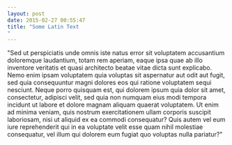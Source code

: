 ```yaml
---
layout: post
date: 2015-02-27 00:55:47
title: "Some Latin Text"
---
```

"Sed ut perspiciatis unde omnis iste natus error sit voluptatem accusantiumdoloremque laudantium, totam rem aperiam, eaque ipsa quae ab illo inventoreveritatis et quasi architecto beatae vitae dicta sunt explicabo. Nemo enimipsam voluptatem quia voluptas sit aspernatur aut odit aut fugit, sed quiaconsequuntur magni dolores eos qui ratione voluptatem sequi nesciunt. Nequeporro quisquam est, qui dolorem ipsum quia dolor sit amet, consectetur,adipisci velit, sed quia non numquam eius modi tempora incidunt ut laboreet dolore magnam aliquam quaerat voluptatem. Ut enim ad minima veniam, quisnostrum exercitationem ullam corporis suscipit laboriosam, nisi ut aliquidex ea commodi consequatur? Quis autem vel eum iure reprehenderit qui in eavoluptate velit esse quam nihil molestiae consequatur, vel illum quidolorem eum fugiat quo voluptas nulla pariatur?"
